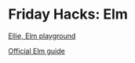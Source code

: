 # Friday Hacks: Elm

[Ellie, Elm playground](https://ellie-app.com/new)

[Official Elm guide](https://guide.elm-lang.org)

